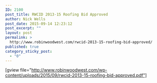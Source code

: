 ```yaml
---
ID: 2100
post_title: RWCID 2013-15 Roofing Bid Approved
author: Nick Wells
post_date: 2015-09-14 12:23:12
post_excerpt: ""
layout: post
permalink: >
  http://www.robinwoodwest.com/rwcid-2013-15-roofing-bid-approved/
published: true
category_sticky_post:
  - "0"
---
```

[gview file="http://www.robinwoodwest.com/wp-content/uploads/2015/09/rwcid-2013-15-roofing-bid-approved.pdf"]